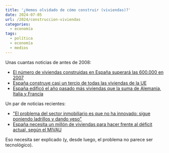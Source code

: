 ```yaml
---
title: '¿Hemos olvidado de cómo construir (viviendas)?'
date: 2024-07-05
url: /2024/construccion-viviendas
categories:
  - economía
tags:
  - política
  - economía
  - medios
---
```


Unas cuantas noticias de antes de 2008:

- [El número de viviendas construidas en España superará las 600.000 en 2007](https://www.capitalmadrid.com/2007/1/10/3924/el-numero-de-viviendas-construidas-en-espana-superara-las-600000-en-2007.html)
- [España construye casi un tercio de todas las viviendas de la UE](https://www.elperiodicodearagon.com/economia/2005/07/08/espana-construye-tercio-viviendas-ue-48166321.html)
- [España edificó el año pasado más viviendas que la suma de Alemania, Italia y Francia](https://elpais.com/diario/2005/02/04/portada/1107471614_850215.html)

Un par de noticias recientes:

- ["El problema del sector inmobiliario es que no ha innovado: sigue poniendo ladrillos y dando yeso"](https://www.elconfidencial.com/inmobiliario/residencial/2024-06-26/entrevista-inmobiliario-antonio-martin-avintia_3910864/)
- [España necesita un millón de viviendas para hacer frente al déficit actual, según el MIVAU](https://www.idealista.com/news/inmobiliario/vivienda/2024/06/13/817778-espana-necesita-un-millon-de-viviendas-para-hacer-frente-al-deficit-actual-segun-el)

Eso necesita ser explicado (y, desde luego, el problema no parece ser tecnológico).